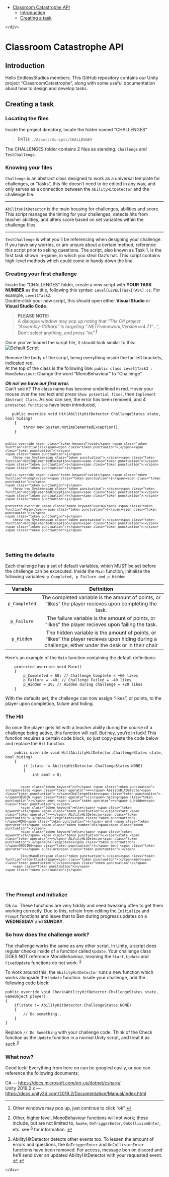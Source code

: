 <!DOCTYPE html>
<html>

<head>
  <meta charset="utf-8">
  <meta name="viewport" content="width=device-width, initial-scale=1.0">
  <title>Welcome file</title>
  <link rel="stylesheet" href="https://stackedit.io/style.css" />
</head>

<body class="stackedit">
  <div class="stackedit__left">
    <div class="stackedit__toc">
      
<ul>
<li><a href="#classroom-catastrophe-api">Classroom Catastrophe API</a>
<ul>
<li><a href="#introduction">Introduction</a></li>
<li><a href="#creating-a-task">Creating a task</a></li>
</ul>
</li>
</ul>

    </div>
  </div>
  <div class="stackedit__right">
    <div class="stackedit__html">
      <h1 id="classroom-catastrophe-api">Classroom Catastrophe API</h1>
<h2 id="introduction">Introduction</h2>
<p>Hello EndlessStudios members. This GitHub repository contains our Unity project “ClassroomCatastrophe”, along with some useful documentation about how to design and develop tasks.</p>
<h2 id="creating-a-task">Creating a task</h2>
<h3 id="locating-the-files">Locating the files</h3>
<p>Inside the project directory, locate the folder named “CHALLENGES”</p>
<blockquote>
<p>PATH: <code>./Assets/Scripts/CHALLENGES</code></p>
</blockquote>
<p>The CHALLENGES folder contains 2 files as standing. <code>Challenge</code> and <code>TestChallenge</code>.</p>
<h3 id="knowing-your-files">Knowing your files</h3>
<p><code>Challenge</code> is an abstract class designed to work as a universal template for challenges, or “tasks”, this file doesn’t need to be edited in any way, and only serves as a connection between the <code>AbilityHitDetector</code> and the challenge file.</p>
<hr>
<p><code>AbilityHitDetector</code> is the main housing for challenges, abilities and score. This script manages the timing for your challenges, detects hits from teacher abilities, and alters score based on set variables within the challenge files.</p>
<hr>
<p><code>TestChallenge</code> is what you’ll be referencing when designing your challenge. If you have any worries, or are unsure about a certain method, reference this script prior to asking questions. The script, also known as Task 1, is the first task shown in-game, in which you steal Gaz’s hat. This script contains high-level methods which could come in handy down the line.</p>
<h3 id="creating-your-first-challenge">Creating your first challenge</h3>
<p>Inside the “CHALLENGES” folder, create a new script with <strong>YOUR TASK NUMBER</strong> as the title, following this syntax: <code>Level[LEVEL]Task[TASK].cs</code>. For example, <code>Level1Task2</code>.<br>
Double-click your new script, this should open either <strong>Visual Studio</strong> or <strong>Visual Studio Code</strong>.</p>
<blockquote>
<p><strong>PLEASE NOTE:</strong><br>
A dialogue window may pop up noting that “<em>The C# project “Assembly-CSharp” is targeting “.NETFramework,Version=v4.7.1”…</em>”, Don’t select anything, and press “ok”.<sup class="footnote-ref"><a href="#fn1" id="fnref1">1</a></sup></p>
</blockquote>
<p>Once you’ve loaded the script file, it should look similar to this:<br>
<img src="https://i.imgur.com/cpjKsKi.png" alt="Default Script"></p>
<p>Remove the body of the script, being everything inside the far-left brackets, indicated red.<br>
At the top of the class is the following line: <code>public class Level1Task2 : MonoBehaviour</code>; Change the word “MonoBehaviour” to “Challenge”.</p>
<p><em><strong>Oh no! we have our first error.</strong></em><br>
Can’t see it? The class name has become underlined in red. Hover your mouse over the red text and press <code>Show potential fixes</code>, then <code>Implement Abstract Class</code>. As you can see, the error has been removed, and 4 <code>protected functions</code> have been introduced,</p>
<pre class=" language-c"><code class="prism # language-c">   public override <span class="token keyword">void</span> <span class="token function">Hit</span><span class="token punctuation">(</span>AbilityHitDetector<span class="token punctuation">.</span>ChallengeStates state<span class="token punctuation">,</span> bool hiding<span class="token punctuation">)</span>
    <span class="token punctuation">{</span>
        throw new System<span class="token punctuation">.</span><span class="token function">NotImplementedException</span><span class="token punctuation">(</span><span class="token punctuation">)</span><span class="token punctuation">;</span>
    <span class="token punctuation">}</span>

    public override <span class="token keyword">void</span> <span class="token function">Initialize</span><span class="token punctuation">(</span><span class="token punctuation">)</span>
    <span class="token punctuation">{</span>
        throw new System<span class="token punctuation">.</span><span class="token function">NotImplementedException</span><span class="token punctuation">(</span><span class="token punctuation">)</span><span class="token punctuation">;</span>
    <span class="token punctuation">}</span>

    public override <span class="token keyword">void</span> <span class="token function">Prompt</span><span class="token punctuation">(</span><span class="token punctuation">)</span>
    <span class="token punctuation">{</span>
        throw new System<span class="token punctuation">.</span><span class="token function">NotImplementedException</span><span class="token punctuation">(</span><span class="token punctuation">)</span><span class="token punctuation">;</span>
    <span class="token punctuation">}</span>

    protected override <span class="token keyword">void</span> <span class="token function">Main</span><span class="token punctuation">(</span><span class="token punctuation">)</span>
    <span class="token punctuation">{</span>
        throw new System<span class="token punctuation">.</span><span class="token function">NotImplementedException</span><span class="token punctuation">(</span><span class="token punctuation">)</span><span class="token punctuation">;</span>
    <span class="token punctuation">}</span>
</code></pre>
<h3 id="setting-the-defaults">Setting the defaults</h3>
<p>Each challenge has a set of default variables, which MUST be set before the challenge can be excecuted. Inside the <code>Main</code> function, initialize the following variables: <code>p_Completed, p_Failure and p_Hidden</code>.</p>

<table>
<thead>
<tr>
<th align="center">Variable</th>
<th align="center">Definition</th>
</tr>
</thead>
<tbody>
<tr>
<td align="center"><code>p_Completed</code></td>
<td align="center">The completed variable is the amount of points, or “likes” the player recieves upon completing the task.</td>
</tr>
<tr>
<td align="center"><code>p_Failure</code></td>
<td align="center">The failure variable is the amount of points, or “likes” the player recieves upon failing the task.</td>
</tr>
<tr>
<td align="center"><code>p_Hidden</code></td>
<td align="center">The hidden variable is the amount of points, or “likes” the player recieves upon hiding during a challenge, either under the desk or in their chair</td>
</tr>
</tbody>
</table><p>Here’s an example of the <code>Main</code> function containing the default definitions:</p>
<pre class=" language-c"><code class="prism # language-c">    protected override <span class="token keyword">void</span> <span class="token function">Main</span><span class="token punctuation">(</span><span class="token punctuation">)</span>
    <span class="token punctuation">{</span>
        p_Completed <span class="token operator">=</span> <span class="token number">60</span><span class="token punctuation">;</span> <span class="token comment">// Challenge Complete = +60 likes</span>
        p_Failure <span class="token operator">=</span> <span class="token operator">-</span><span class="token number">40</span><span class="token punctuation">;</span> <span class="token comment">// Challenge Failed = -40 likes</span>
        p_Hidden <span class="token operator">=</span> <span class="token number">20</span><span class="token punctuation">;</span> <span class="token comment">// Hidden during challenge = +20 likes</span>
    <span class="token punctuation">}</span>
</code></pre>
<p>With the defaults set, the challenge can now assign “likes”, or points, to the player upon completion, failure and hiding.</p>
<h3 id="the-hit">The Hit</h3>
<p>So once the player gets hit with a teacher ability during the course of a challenge being active, this function will call. But hey, you’re in luck! This function requires a certain code block, so just copy-paste the code below and replace the <code>Hit</code> function.</p>
<pre class=" language-c"><code class="prism # language-c">    public override <span class="token keyword">void</span> <span class="token function">Hit</span><span class="token punctuation">(</span>AbilityHitDetector<span class="token punctuation">.</span>ChallengeStates state<span class="token punctuation">,</span> bool hiding<span class="token punctuation">)</span>
    <span class="token punctuation">{</span>
        <span class="token keyword">if</span> <span class="token punctuation">(</span>state <span class="token operator">!=</span> AbilityHitDetector<span class="token punctuation">.</span>ChallengeStates<span class="token punctuation">.</span>NONE<span class="token punctuation">)</span>
        <span class="token punctuation">{</span>
            <span class="token keyword">int</span> amnt <span class="token operator">=</span> <span class="token number">0</span><span class="token punctuation">;</span>

            <span class="token keyword">if</span> <span class="token punctuation">(</span>state <span class="token operator">==</span> AbilityHitDetector<span class="token punctuation">.</span>ChallengeStates<span class="token punctuation">.</span>HIDDEN <span class="token operator">||</span> hiding<span class="token punctuation">)</span> amnt <span class="token operator">=</span> p_Hidden<span class="token punctuation">;</span>
            <span class="token keyword">else</span> <span class="token keyword">if</span> <span class="token punctuation">(</span>state <span class="token operator">==</span> AbilityHitDetector<span class="token punctuation">.</span>ChallengeStates<span class="token punctuation">.</span>NONE<span class="token punctuation">)</span> amnt <span class="token operator">=</span> <span class="token number">0</span><span class="token punctuation">;</span>
            <span class="token keyword">else</span> <span class="token keyword">if</span> <span class="token punctuation">(</span>state <span class="token operator">==</span> AbilityHitDetector<span class="token punctuation">.</span>ChallengeStates<span class="token punctuation">.</span>ONGOING<span class="token punctuation">)</span> amnt <span class="token operator">=</span> p_Failure<span class="token punctuation">;</span>

            CloutHandler<span class="token punctuation">.</span><span class="token function">alterClout</span><span class="token punctuation">(</span>amnt<span class="token punctuation">)</span><span class="token punctuation">;</span>
        <span class="token punctuation">}</span>
    <span class="token punctuation">}</span>
</code></pre>
<h3 id="the-prompt-and-initialize">The Prompt and Initialize</h3>
<p>Ok so. These functions are very fiddily and need tweaking often to get them working correctly. Due to this, refrain from editing the <code>Initialize</code> and <code>Prompt</code> functions and leave that to Ben during progress updates on a <strong>WEDNESDAY</strong> and <strong>SUNDAY</strong>.</p>
<h3 id="so-how-does-the-challenge-work">So how does the challenge work?</h3>
<p>The challenge works the same as any other script. In Unity, a script does regular checks inside of a function called <code>Update</code>. Your challenge class DOES NOT reference MonoBehaviour, meaning the <code>Start</code>, <code>Update</code> and <code>FixedUpdate</code> functions do not work. <sup class="footnote-ref"><a href="#fn2" id="fnref2">2</a></sup></p>
<p>To work around this, the <code>AbilityHitDetector</code> runs a new function which works alongside the <code>Update</code> function. Inside your challenge, add the following code block:</p>
<pre class=" language-c"><code class="prism # language-c">public override <span class="token keyword">void</span> <span class="token function">Check</span><span class="token punctuation">(</span>AbilityHitDetector<span class="token punctuation">.</span>ChallengeStates state<span class="token punctuation">,</span> GameObject player<span class="token punctuation">)</span>
<span class="token punctuation">{</span>
	<span class="token keyword">if</span><span class="token punctuation">(</span>state <span class="token operator">!=</span> AbilityHitDetector<span class="token punctuation">.</span>ChallengeStates<span class="token punctuation">.</span>NONE<span class="token punctuation">)</span>
    <span class="token punctuation">{</span>
		<span class="token comment">// Do something..</span>
	<span class="token punctuation">}</span>
<span class="token punctuation">}</span>
</code></pre>
<p>Replace <code>// Do Something</code> with your challenge code. Think of the Check function as the <code>Update</code> function in a normal Unity script, and treat it as such.<sup class="footnote-ref"><a href="#fn3" id="fnref3:1">3</a></sup></p>
<h3 id="what-now">What now?</h3>
<p>Good luck! Everything from here on can be googled easily, or you can reference the following documents;</p>
<p>C# — <a href="https://docs.microsoft.com/en-us/dotnet/csharp/">https://docs.microsoft.com/en-us/dotnet/csharp/</a><br>
Unity 2019.2.x — <a href="https://docs.unity3d.com/2019.2/Documentation/Manual/index.html">https://docs.unity3d.com/2019.2/Documentation/Manual/index.html</a></p>
<hr class="footnotes-sep">
<section class="footnotes">
<ol class="footnotes-list">
<li id="fn1" class="footnote-item"><p>Other windows may pop up, just continue to click “ok” <a href="#fnref1" class="footnote-backref">↩︎</a></p>
</li>
<li id="fn2" class="footnote-item"><p>Other, higher level, MonoBehaviour functions will not work; these include, but are not limited to, <code>Awake</code>, <code>OnTriggerEnter</code>, <code>OnCollisionEnter</code>, etc. see <sup class="footnote-ref"><a href="#fn3" id="fnref3">3</a></sup> for information. <a href="#fnref2" class="footnote-backref">↩︎</a></p>
</li>
<li id="fn3" class="footnote-item"><p>AbilityHitDetector detects other events too. To lessen the amount of errors and questions, the <code>OnTriggerEnter</code> and <code>OnCollisionEnter</code> functions have been removed. For access, message ben on discord and he’ll send over an updated AbilityHitDetector with your requested event. <a href="#fnref3" class="footnote-backref">↩︎</a> <a href="#fnref3:1" class="footnote-backref">↩︎</a></p>
</li>
</ol>
</section>

    </div>
  </div>
</body>

</html>
